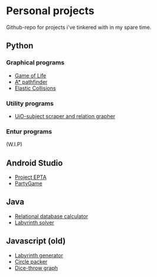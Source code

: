 
# Personal projects
Github-repo for projects i've tinkered with in my spare time.

## Python
### Graphical programs
* [Game of Life](Python/02-graphical/pygame/game%20of%20life/ver2)
* [A* pathfinder](Python/02-graphical/pygame/astar%20_%20maze)
* [Elastic Collisions](Python/02-graphical/pygame/elastic%20collisions)
### Utility programs
* [UiO-subject scraper and relation grapher](Python/05-webscraper)
### Entur programs
(W.I.P)

## Android Studio
* [Project EPTA](https://github.com/EricSvebakk/Project-EPTA)
* [PartyGame](https://github.com/EricSvebakk/PartyGame)

## Java
* [Relational database calculator](Java/BCNF)
* [Labyrinth solver](Java/Labyrinth%20solver)

## Javascript (old)
* [Labyrinth generator](Javascript/labyrint)
* [Circle packer](Javascript/sirkelpakking)
* [Dice-throw graph](Javascript/terningkast)